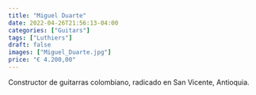 ```yaml
---
title: "Miguel Duarte"
date: 2022-04-26T21:56:13-04:00
categories: ["Guitars"]
tags: ["Luthiers"]
draft: false
images: ["Miguel_Duarte.jpg"]
price: "€ 4.200,00"
---
```


Constructor de guitarras colombiano, radicado en San Vicente, Antioquia.
